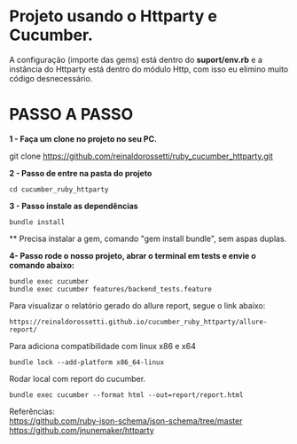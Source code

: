 # Projeto usando o Httparty e Cucumber.

A configuração (importe das gems) está dentro do **suport/env.rb** e a instância do Httparty está dentro do módulo Http, com isso eu elimino muito código desnecessário.

# PASSO A PASSO

**1 - Faça um clone no projeto no seu PC.**

git clone https://github.com/reinaldorossetti/ruby_cucumber_httparty.git

**2 - Passo de entre na pasta do projeto**
```
cd cucumber_ruby_httparty
```
**3 - Passo instale as dependências**
```
bundle install
```
** Precisa instalar a gem, comando "gem install bundle", sem aspas duplas.

**4- Passo rode o nosso projeto, abrar o terminal em tests e envie o comando abaixo:**

```
bundle exec cucumber
bundle exec cucumber features/backend_tests.feature
```
Para visualizar o relatório gerado do allure report, segue o link abaixo:
```
https://reinaldorossetti.github.io/cucumber_ruby_httparty/allure-report/
```
Para adiciona compatibilidade com linux x86 e x64
```
bundle lock --add-platform x86_64-linux
```
Rodar local com report do cucumber.
```
bundle exec cucumber --format html --out=report/report.html
```
Referências:  
https://github.com/ruby-json-schema/json-schema/tree/master  
https://github.com/jnunemaker/httparty  
